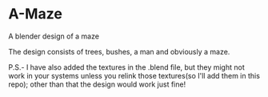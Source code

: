 # A-Maze
A blender design of a maze

The design consists of trees, bushes, a man and obviously a maze.

P.S.- I have also added the textures in the .blend file, but they might not work in your systems unless you relink those textures(so I'll add them in this repo); other than that the design would work just fine!
